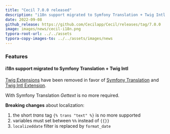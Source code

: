 ```yaml
---
title: "Cecil 7.0.0 released"
description: "i18n support migrated to Symfony Translation + Twig Intl."
date: 2022-09-08
github_release: https://github.com/Cecilapp/Cecil/releases/tag/7.0.0
image: images/news/cecil-i18n.png
typora-root-url: ../../assets
typora-copy-images-to: ../../assets/images/news
---
```


### Features

#### i18n support migrated to Symfony Translation + Twig Intl

[Twig Extensions](https://github.com/Cecilapp/Twig-extensions) have been removed in favor of [Symfony Translation](https://symfony.com/doc/5.4/translation.html) and [Twig Intl Extension](https://github.com/twigphp/intl-extra).

With Symfony Translation _Gettext_ is no more required.

**Breaking changes** about localization:

1. the short _trans_ tag `{% trans "text" %}` is no more supported
2. variables must set between `%%` instead of `{{}}`
3. `localizeddate` filter is replaced by `format_date`

